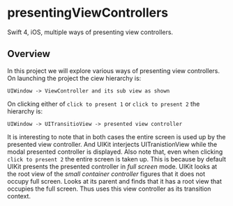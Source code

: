 # presentingViewControllers
Swift 4, iOS, multiple ways of presenting view controllers.

## Overview
In this project we will explore various ways of presenting view controllers. On launching the project the ciew hierarchy is:  

`UIWindow -> ViewController and its sub view as shown`

On clicking either of `click to present 1` or `click to present 2` the hierarchy is:  

`UIWindow -> UITransitioView -> presented view controller`

It is interesting to note that in both cases the entire screen is used up by the presented view controller. And UIKit interjects UITranistionView while the modal presented controller is displayed. Also note that, even when clicking `click to present 2` the entire screen is taken up. This is because by default UIKit presents the presented controller in _full screen_ mode. UIKit looks at the root view of the _small container controller_ figures that it does not occupy full screen. Looks at its parent and finds that it has a root view that occupies the full screen. Thus uses this view controller as its transition context.  




